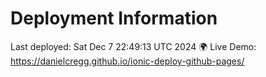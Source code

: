 # Deployment Information
Last deployed: Sat Dec  7 22:49:13 UTC 2024
🌍 Live Demo: https://danielcregg.github.io/ionic-deploy-github-pages/
